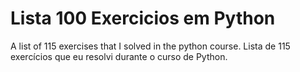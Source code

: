 # Lista 100 Exercicios em Python
A list of 115 exercises that I solved in the python course.
Lista de 115 exercícios que eu resolvi durante o curso de Python.

